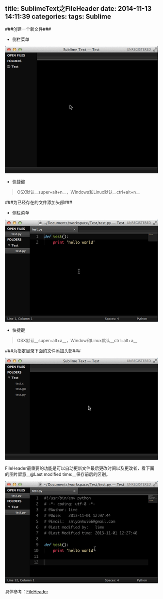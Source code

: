 title: SublimeText之FileHeader
date: 2014-11-13 14:11:39
categories:
tags: Sublime
---
###创建一个新文件###

* 侧栏菜单

![new file](../assets/images/newfile.gif)

* 快捷键

>OSX默认__super+alt+n__，Windows和Linux默认__ctrl+alt+n__

###为已经存在的文件添加头部###

<!-- more -->

* 侧栏菜单

![new file](../assets/images/addheadernewfile.gif)

* 快捷键

>OSX默认__super+alt+a__，Window和Linux默认__ctrl+alt+a__

###为指定目录下面的文件添加头部###

![new file](../assets/images/addheaderspecifiled.gif)

FileHeader最重要的功能是可以自动更新文件最后更改时间以及更改者，看下面的图片留意__@Last modified time:__保存前后的区别。

![new file](../assets/images/addxx.gif)

具体参考：[FileHeader](https://github.com/shiyanhui/FileHeader)
